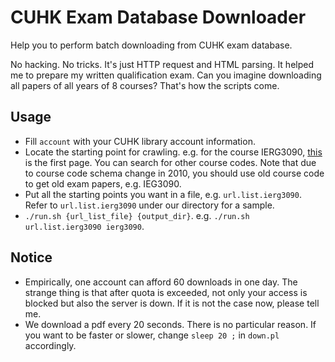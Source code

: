 # CUHK Exam Database Downloader

Help you to perform batch downloading from CUHK exam database. 

No hacking. No tricks. It's just HTTP request and HTML parsing. 
It helped me to prepare my written qualification exam. 
Can you imagine downloading all papers of all years of 8 courses? 
That's how the scripts come. 

## Usage

   * Fill `account` with your CUHK library account information. 
   * Locate the starting point for crawling. 
   e.g. for the course IERG3090, 
   [this](http://library.cuhk.edu.hk:81/search~S0?/cierg3090/cierg3090/1%2C1%2C2%2CE/frameset&FF=cierg3090&1%2C%2C2)
   is the first page.
   You can search for other course codes.
   Note that due to course code schema change in 2010, 
   you should use old course code to get old exam papers, e.g. IEG3090.
   * Put all the starting points you want in a file, e.g. `url.list.ierg3090`.
   Refer to `url.list.ierg3090` under our directory for a sample.
   * `./run.sh {url_list_file} {output_dir}`. 
   e.g. `./run.sh url.list.ierg3090 ierg3090`.

## Notice

   * Empirically, one account can afford 60 downloads in one day. 
   The strange thing is that after quota is exceeded, 
   not only your access is blocked but also the server is down. 
   If it is not the case now, please tell me. 
   * We download a pdf every 20 seconds. 
   There is no particular reason. 
   If you want to be faster or slower, change `sleep 20 ;` in `down.pl` accordingly. 


